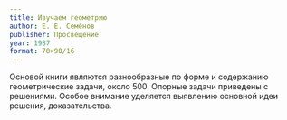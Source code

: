 ```yaml
---
title: Изучаем геометрию
author: Е. Е. Семёнов
publisher: Просвещение
year: 1987
format: 70×90/16
---
```


Основой книги являются разнообразные по форме и содержанию геометрические задачи, около 500. Опорные задачи приведены с решениями. Особое внимание уделяется выявлению основной идеи решения, доказательства.
